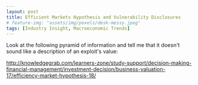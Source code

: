 ```yaml
---
layout: post
title: Efficient Markets Hypothesis and Vulnerability Disclosures
# feature-img: "assets/img/pexels/desk-messy.jpeg"
tags: [Industry Insight, Macroeconomic Trends]
---
```


Look at the following pyramid of information and tell me that it doesn't sound
like a description of an exploit's value:

http://knowledgegrab.com/learners-zone/study-support/decision-making-financial-management/investment-decision/business-valuation-17/efficiency-market-hypothesis-18/

